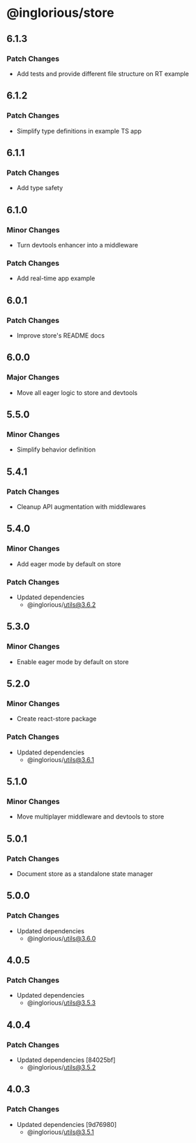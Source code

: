 # @inglorious/store

## 6.1.3

### Patch Changes

- Add tests and provide different file structure on RT example

## 6.1.2

### Patch Changes

- Simplify type definitions in example TS app

## 6.1.1

### Patch Changes

- Add type safety

## 6.1.0

### Minor Changes

- Turn devtools enhancer into a middleware

### Patch Changes

- Add real-time app example

## 6.0.1

### Patch Changes

- Improve store's README docs

## 6.0.0

### Major Changes

- Move all eager logic to store and devtools

## 5.5.0

### Minor Changes

- Simplify behavior definition

## 5.4.1

### Patch Changes

- Cleanup API augmentation with middlewares

## 5.4.0

### Minor Changes

- Add eager mode by default on store

### Patch Changes

- Updated dependencies
  - @inglorious/utils@3.6.2

## 5.3.0

### Minor Changes

- Enable eager mode by default on store

## 5.2.0

### Minor Changes

- Create react-store package

### Patch Changes

- Updated dependencies
  - @inglorious/utils@3.6.1

## 5.1.0

### Minor Changes

- Move multiplayer middleware and devtools to store

## 5.0.1

### Patch Changes

- Document store as a standalone state manager

## 5.0.0

### Patch Changes

- Updated dependencies
  - @inglorious/utils@3.6.0

## 4.0.5

### Patch Changes

- Updated dependencies
  - @inglorious/utils@3.5.3

## 4.0.4

### Patch Changes

- Updated dependencies [84025bf]
  - @inglorious/utils@3.5.2

## 4.0.3

### Patch Changes

- Updated dependencies [9d76980]
  - @inglorious/utils@3.5.1
